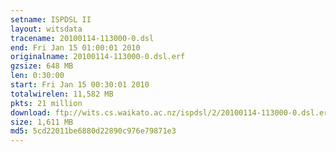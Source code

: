 ```yaml
---
setname: ISPDSL II
layout: witsdata
tracename: 20100114-113000-0.dsl
end: Fri Jan 15 01:00:01 2010
originalname: 20100114-113000-0.dsl.erf
gzsize: 648 MB
len: 0:30:00
start: Fri Jan 15 00:30:01 2010
totalwirelen: 11,582 MB
pkts: 21 million
download: ftp://wits.cs.waikato.ac.nz/ispdsl/2/20100114-113000-0.dsl.erf.gz
size: 1,611 MB
md5: 5cd22011be6880d22890c976e79871e3
---
```

